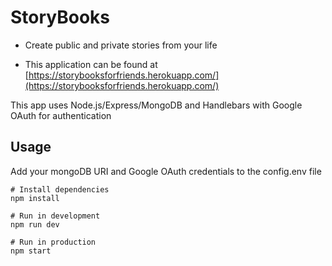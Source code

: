 # StoryBooks

- Create public and private stories from your life


- This application can be found at [https://storybooksforfriends.herokuapp.com/](https://storybooksforfriends.herokuapp.com/)

This app uses Node.js/Express/MongoDB and Handlebars with Google OAuth for authentication

## Usage

Add your mongoDB URI and Google OAuth credentials to the config.env file

```
# Install dependencies
npm install

# Run in development
npm run dev

# Run in production
npm start
```
